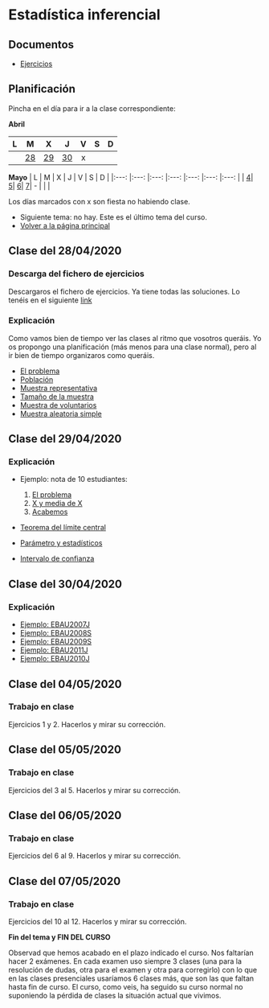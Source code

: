 # Estadística inferencial
## Documentos
* [Ejercicios](estadistica_inferencial_ej.pdf)


## Planificación
Pincha en el día para ir a la clase correspondiente:

**Abril**

| L | M | X | J | V | S | D |
|:---: |:---: |:---: |:---: |:---: |:---: |:---: |
| | [28](#C-2804) | [29](#C-2904) | [30](#C-3004) | x |   |   |



**Mayo**
| L | M | X | J | V | S | D |
|:---: |:---: |:---: |:---: |:---: |:---: |:---: |
| [4](#C-0405)| [5](#C-0505)| [6](#C-0605)| [7](#C-0705)| -  |   |   |

Los días marcados con x son fiesta no habiendo clase.

* Siguiente tema: no hay. Este es el último tema del curso.
* [Volver a la página principal](README.md)



## <a name="C-2804"></a>Clase del 28/04/2020
### Descarga del fichero de ejercicios
Descargaros el fichero de ejercicios. Ya tiene todas las soluciones. Lo tenéis
en el siguiente [link](estadistica_inferencial_ej.pdf)

### Explicación
Como vamos bien de tiempo ver las clases al ritmo que vosotros queráis. Yo os
propongo una planificación (más menos para una clase normal), pero al ir bien
de tiempo organizaros como queráis. 

* [El problema](https://youtu.be/pbKiWuYhpxY)
* [Población](https://youtu.be/rsoOg_E8nDQ)
* [Muestra representativa](https://youtu.be/EnVt0n42luA)
* [Tamaño de la muestra](https://youtu.be/IItTILIJegg)
* [Muestra de voluntarios](https://youtu.be/HI9mIchOK5I)
* [Muestra aleatoria simple](https://youtu.be/7XBBrQbMC18)


## <a name="C-2904"></a>Clase del 29/04/2020

### Explicación

* Ejemplo: nota de 10 estudiantes:
  1. [El problema](https://youtu.be/cnzE2x271tk)
  2. [X y media de X](https://youtu.be/6RV4rPhcdpo)
  3. [Acabemos](https://youtu.be/An9MEym-IxE)

* [Teorema del límite central](https://youtu.be/j-qvWbgCROI)
* [Parámetro y estadísticos](https://youtu.be/TsIrqM7XRjs)
* [Intervalo de confianza](https://youtu.be/XWJqNULuaEI)


## <a name="C-3004"></a>Clase del 30/04/2020
### Explicación
* [Ejemplo: EBAU2007J](https://youtu.be/QvswbGcDFA4)
* [Ejemplo: EBAU2008S](https://youtu.be/2ktBtfO7v_I)
* [Ejemplo: EBAU2009S](https://youtu.be/AEb5pqJjjew)
* [Ejemplo: EBAU2011J](https://youtu.be/BpMSgDkh9gw)
* [Ejemplo: EBAU2010J](https://youtu.be/ylPrHgtYTGo)


## <a name="C-0405"></a>Clase del 04/05/2020
### Trabajo en clase
Ejercicios 1 y 2. Hacerlos y mirar su corrección.

## <a name="C-0505"></a>Clase del 05/05/2020
### Trabajo en clase
Ejercicios del 3 al 5. Hacerlos y mirar su corrección.

## <a name="C-0605"></a>Clase del 06/05/2020
### Trabajo en clase
Ejercicios del 6 al 9. Hacerlos y mirar su corrección.

## <a name="C-0705"></a>Clase del 07/05/2020
### Trabajo en clase
Ejercicios del 10 al 12. Hacerlos y mirar su corrección.



**Fin del tema y FIN DEL CURSO**

Observad que hemos acabado en el plazo indicado el curso. Nos faltarían hacer
2 exámenes. En cada examen uso siempre 3 clases (una para la resolución de dudas, 
otra para el examen y otra para corregirlo) con lo que en las clases
presenciales usaríamos 6 clases más, que son las que faltan hasta fin de
curso. El curso, como veis, ha seguido su curso normal no suponiendo la
pérdida de clases la situación actual que vivimos.


